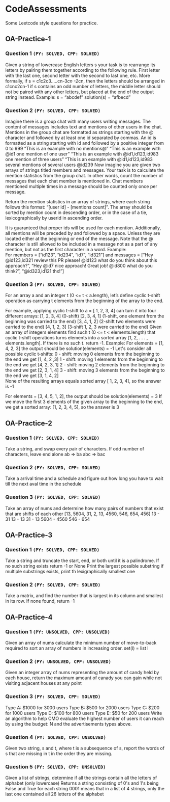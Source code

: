 # CodeAssessments
Some Leetcode style questions for practice. 

## OA-Practice-1 

### Question 1 `(PY: SOLVED, CPP: SOLVED)`
Given a string of lowercase English letters s your task is to rearrange its letters by pairing them together according to the following rule. First letter with the last one, second letter with the second to last one, etc. More formally, if s = c1c2c3…..cn-3*cn -2*cn, then the letters should be arranged in c1cnc2cn-1 if s contains an odd number of letters, the middle letter should not be paired with any other letters, but placed at the end of the output string instead. 
Example:
s = “abcdef”
solution(s) = “afbecd”

### Question 2 `(PY: SOLVED, CPP: SOLVED)`
Imagine there is a group chat with many users writing messages. The content of messages includes text and mentions of other users in the chat. Mentions in the group chat are formatted as strings starting with the @ character and followed by at least one id separated by commas. An id is formatted as a string starting with id and followed by a positive integer from 0  to 999
“This is an example with no mentions@”
“This is an example with @id1 one mention of one user”
“This is an example with @id1,id123,id983 one mention of three users”
“This is an example with @id1,id123,id983 several mentions of several users @id239
    Now imagine you are given two arrays of strings titled members and messages. Your task is to calculate the mention statistics from the group chat. In other words, count the number of messages that each chat member is mentioned in. Chat members mentioned multiple times in a message should be counted only once per message.

Return the mention statistics in an array of strings, where each string follows this format: “[user id] - [mentions count]”. The array should be sorted by mention count in descending order, or in the case of a tie, lexicographically by userid in ascending order.

It is guaranteed that proper ids will be used for each mention. Additionally, all mentions will be preceded by and followed by a space. Unless they are located either at the beginning or end of the message. Note that the @ character is still allowed to be included in a message not as a part of any mention, but not as the first character in a word. 
Example:  
For members = [“id123”, “id234”, “id7”, “id321”] and
messages = [“Hey @id123,id321 review this PR please! @id123 what do you think about this approach?”, 
“Hey @id7 nice approach! Great job! @id800 what do you think?”,
“@id323,id121 thx!”]



### Question 3 `(PY: SOLVED, CPP: SOLVED)`
For an array a and an integer t (0 <= t < a.length), let’s define cyclic t-shift operation as carrying t elements from the beginning of the array to the end. 

For example, applying cyclic t-shift to a = [ 1, 2, 3, 4] can turn it into four different arrays:
[1, 2, 3, 4] (0-shift)
[2, 3, 4, 1] (1-shift, one element from the beginning was carried to the end)
[3, 4, 1, 2] (2-shift two elements were carried to the end)
[4, 1, 2, 3] (3-shift 1, 2, 3 were carried to the end)
Given an array of integers elements find such t (0 <= t < elements.length) that cyclic t-shift operations turns elements into a sorted array [1, 2, . . . , elements.length]. If there is no such t. return -1. 
Example: 
For elements = [1, 4, 2, 3] the output should be solution(elements) = -1 
Let's consider all possible cyclic t-shifts: 
0 - shift: moving 0 elements from the beginning to the end we get
[1, 4, 2 ,3]
1 - shift: moving 1 elements from the beginning to the end we get
[4, 2, 3, 1]
2 - shift: moving 2 elements from the beginning to the end we get
[2, 3, 1, 4]
3 - shift: moving 3 elements from the beginning to the end we get
[3, 1, 4, 2]    
        None of the resulting arrays equals sorted array [ 1, 2, 3, 4], so the answer is -1

For elements = [3, 4, 5, 1, 2], the output should be solution(elements) = 3
If we move the first 3 elements of the given array to the beginning to the end, we get a sorted array: [1, 2, 3, 4, 5], so the answer is 3


## OA-Practice-2

### Question 1 `(PY: SOLVED, CPP: SOLVED)`
Take a string, and swap every pair of characters. If odd number of characters, leave end alone
ab => ba
abc => bac

### Question 2 `(PY: SOLVED, CPP: SOLVED)`
Take a arrival time and a schedule and figure out how long you have to wait till the next aval time in the schedule

### Question 3 `(PY: SOLVED, CPP: SOLVED)`
Take an array of nums and determine how many pairs of numbers that exist that are shifts of each other
[13, 5604, 31, 2, 13, 4560, 546, 654, 456]
13 - 31
13 - 13
31 - 13
5604 - 4560
546 - 654

## OA-Practice-3

### Question 1 `(PY: SOLVED, CPP: SOLVED)`
Take a string and truncate the start, end, or both until it is a palindrome.
If no such string exists return -1 or None
Print the largest possible substring
if multiple substrings exists, print th lexigraphically smallest one


### Question 2 `(PY: SOLVED, CPP: SOLVED)`
Take a matrix, and find the number that is largest in its column and smallest in its row.
If none found, return -1


## OA-Practice-4

### Question 1 `(PY: UNSOLVED, CPP: UNSOLVED)`
Given an array of nums calculate the minimum number of move-to-back required to sort an array of numbers in increasing order. set(l) = list l


### Question 2 `(PY: UNSOLVED, CPP: UNSOLVED)`
Given an integer array of nums representing the amount of candy held by each house, return the maximum amount of canady you can gain
while not visiting adjacent houses at any point


### Question 3 `(PY: SOLVED, CPP: SOLVED)`
Type A: $1000 for 3000 users
Type B: $500 for 2000 users
Type C: $200 for 1000 users
Type D: $100 for 800 users
Type E: $50 for 200 users
Write an algorithm to help CMO evaluate the highest number of users it can reach by using the budget: N and the advertisements types above.

### Question 4 `(PY: SOLVED, CPP: UNSOLVED)`
Given two string, s and t, where t is a subsequence of s, report the words of s that are missing in t in the order they are missing.



### Question 5 `(PY: SOLVED, CPP: UNSOLVED)`
Given a list of strings, determine if all the strings contain all the letters of alphabet (only lowercase)
Returns a string consisting of 0's and 1's being False and True for each string
0001 means that in a list of 4 strings, only the last one contained all 26 letters of the alphabet
